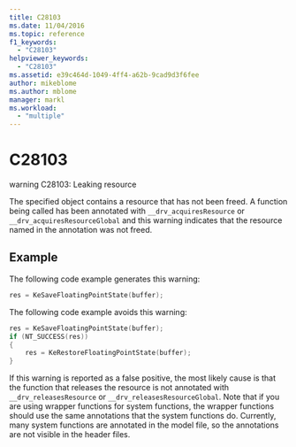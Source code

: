 ```yaml
---
title: C28103
ms.date: 11/04/2016
ms.topic: reference
f1_keywords:
  - "C28103"
helpviewer_keywords:
  - "C28103"
ms.assetid: e39c464d-1049-4ff4-a62b-9cad9d3f6fee
author: mikeblome
ms.author: mblome
manager: markl
ms.workload:
  - "multiple"
---
```

# C28103
warning C28103: Leaking resource

 The specified object contains a resource that has not been freed. A function being called has been annotated with `__drv_acquiresResource` or `__drv_acquiresResourceGlobal` and this warning indicates that the resource named in the annotation was not freed.

## Example
 The following code example generates this warning:

```cpp
res = KeSaveFloatingPointState(buffer);
```

 The following code example avoids this warning:

```cpp
res = KeSaveFloatingPointState(buffer);
if (NT_SUCCESS(res))
{
    res = KeRestoreFloatingPointState(buffer);
}
```

 If this warning is reported as a false positive, the most likely cause is that the function that releases the resource is not annotated with `__drv_releasesResource` or `__drv_releasesResourceGlobal`. Note that if you are using wrapper functions for system functions, the wrapper functions should use the same annotations that the system functions do. Currently, many system functions are annotated in the model file, so the annotations are not visible in the header files.
